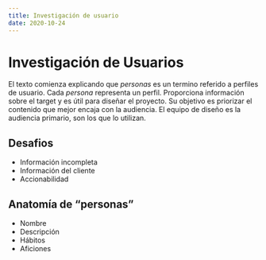 ```yaml
---
title: Investigación de usuario
date: 2020-10-24
---
```

# Investigación de Usuarios

El texto comienza explicando que _personas_ es un termino referido a perfiles de usuario. Cada _persona_ representa un perfil.
Proporciona información sobre el target y es útil para diseñar el proyecto.
Su objetivo es priorizar el contenido que mejor encaja con la audiencia. El equipo de diseño es la audiencia primario, son los que lo utilizan.

## Desafios
- Información incompleta
- Información del cliente
- Accionabilidad

## Anatomía de “personas”
- Nombre
- Descripción
- Hábitos
- Aficiones